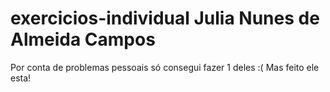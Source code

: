 # exercicios-individual Julia Nunes de Almeida Campos

Por conta de problemas pessoais só consegui fazer 1 deles :( Mas feito ele esta!
